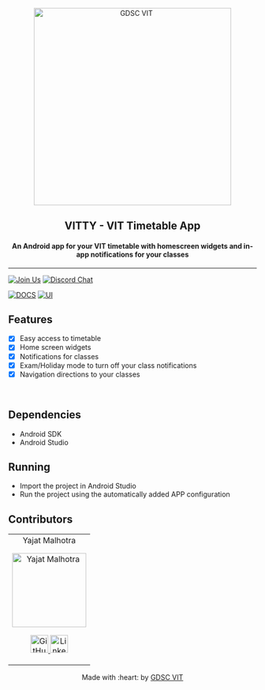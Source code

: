 <p align="center">
<a href="https://dscvit.com">
	<img width="400" src="https://user-images.githubusercontent.com/56252312/159312411-58410727-3933-4224-b43e-4e9b627838a3.png#gh-light-mode-only" alt="GDSC VIT"/>
</a>
	<h2 align="center">VITTY - VIT Timetable App</h2>
	<h4 align="center">An Android app for your VIT timetable with homescreen widgets and in-app notifications for your classes</h4>
</p>

---
[![Join Us](https://img.shields.io/badge/Join%20Us-Google%20Developer%20Student%20Clubs-red)](https://dsc.community.dev/vellore-institute-of-technology/)
[![Discord Chat](https://img.shields.io/discord/760928671698649098.svg)](https://discord.gg/498KVdSKWR)

[![DOCS](https://img.shields.io/badge/Documentation-see%20docs-green?style=flat-square&logo=appveyor)](https://github.com/GDGVIT/vitty-app/blob/master/README.md) 
  [![UI ](https://img.shields.io/badge/User%20Interface-Link%20to%20UI-orange?style=flat-square&logo=appveyor)](https://www.figma.com/file/3ILW1qy1qIjiJ5S78zyIqh/VITTY?node-id=1%3A4)


## Features
- [x]  Easy access to timetable
- [x]  Home screen widgets
- [x]  Notifications for classes
- [x]  Exam/Holiday mode to turn off your class notifications
- [x]  Navigation directions to your classes

<br>

## Dependencies
 - Android SDK
 - Android Studio


## Running

- Import the project in Android Studio
- Run the project using the automatically added APP configuration

## Contributors

<table>
	<tr align="center">
		<td>
		Yajat Malhotra
		<p align="center">
			<img src = "https://avatars.githubusercontent.com/u/68477362?s=460&u=3512e6223472e97a050f292478d125602c371fec&v=4" width="150" height="150" alt="Yajat Malhotra">
		</p>
			<p align="center">
				<a href = "https://github.com/iamyajat">
					<img src = "http://www.iconninja.com/files/241/825/211/round-collaboration-social-github-code-circle-network-icon.svg" width="36" height = "36" alt="GitHub"/>
				</a>
				<a href = "https://www.linkedin.com/in/iamyajat">
					<img src = "http://www.iconninja.com/files/863/607/751/network-linkedin-social-connection-circular-circle-media-icon.svg" width="36" height="36" alt="LinkedIn"/>
				</a>
			</p>
		</td>
	</tr>
</table>

<p align="center">
	Made with :heart: by <a href="https://dscvit.com">GDSC VIT</a>
</p>
